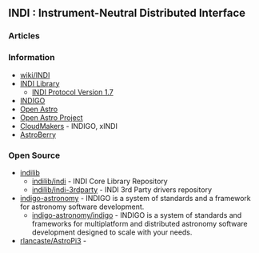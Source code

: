## INDI : Instrument-Neutral Distributed Interface


### Articles



### Information
- [wiki/INDI](https://en.wikipedia.org/wiki/Instrument_Neutral_Distributed_Interface)
- [INDI Library](https://www.indilib.org/)
	- [INDI Protocol Version 1.7](http://www.clearskyinstitute.com/INDI/INDI.pdf)
- [INDIGO](https://www.indigo-astronomy.org/)
- [Open Astro](https://www.openastro.net/)
- [Open Astro Project](https://www.openastroproject.org/)
- [CloudMakers](https://www.cloudmakers.eu/) - INDIGO, xINDI
- [AstroBerry](https://www.astroberry.io/)


### Open Source
- [indilib](https://github.com/indilib)
	- [indilib/indi](https://github.com/indilib/indi) - INDI Core Library Repository
	- [indilib/indi-3rdparty](https://github.com/indilib/indi-3rdparty) - INDI 3rd Party drivers repository
- [indigo-astronomy](https://github.com/indigo-astronomy) - INDIGO is a system of standards and a framework for astronomy software development.
	- [indigo-astronomy/indigo](https://github.com/indigo-astronomy/indigo) - INDIGO is a system of standards and frameworks for multiplatform and distributed astronomy software development designed to scale with your needs.
- [rlancaste/AstroPi3](https://github.com/rlancaste/AstroPi3) - 
